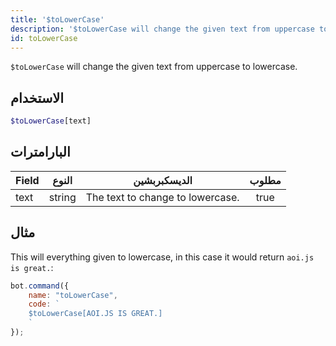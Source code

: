 ```yaml
---
title: '$toLowerCase'
description: '$toLowerCase will change the given text from uppercase to lowercase.'
id: toLowerCase
---
```


`$toLowerCase` will change the given text from uppercase to lowercase.

## الاستخدام

```php
$toLowerCase[text]
```

## البارامترات

| Field | النوع  | الديسكبربشين                     | مطلوب |
| ----- | ------ | -------------------------------- |:-----:|
| text  | string | The text to change to lowercase. | true  |

## مثال

This will everything given to lowercase, in this case it would return `aoi.js is great.`:

```javascript
bot.command({
    name: "toLowerCase",
    code: `
    $toLowerCase[AOI.JS IS GREAT.]
    `
});
```